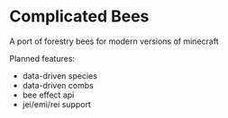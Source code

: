 # Complicated Bees
A port of forestry bees for modern versions of minecraft

Planned features:
* data-driven species
* data-driven combs
* bee effect api
* jei/emi/rei support
